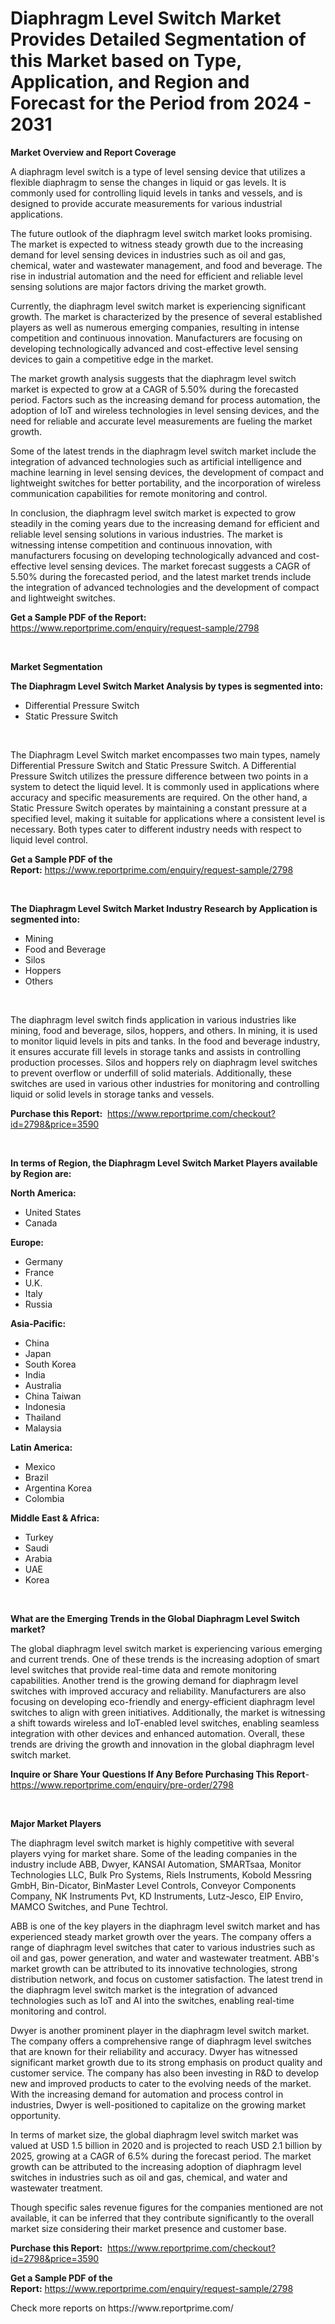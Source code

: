 <p><h1>Diaphragm Level Switch Market Provides Detailed Segmentation of this Market based on Type, Application, and Region and Forecast for the Period from 2024 - 2031</h1></p><p><strong>Market Overview and Report Coverage</strong></p>
<p><p>A diaphragm level switch is a type of level sensing device that utilizes a flexible diaphragm to sense the changes in liquid or gas levels. It is commonly used for controlling liquid levels in tanks and vessels, and is designed to provide accurate measurements for various industrial applications.</p><p>The future outlook of the diaphragm level switch market looks promising. The market is expected to witness steady growth due to the increasing demand for level sensing devices in industries such as oil and gas, chemical, water and wastewater management, and food and beverage. The rise in industrial automation and the need for efficient and reliable level sensing solutions are major factors driving the market growth.</p><p>Currently, the diaphragm level switch market is experiencing significant growth. The market is characterized by the presence of several established players as well as numerous emerging companies, resulting in intense competition and continuous innovation. Manufacturers are focusing on developing technologically advanced and cost-effective level sensing devices to gain a competitive edge in the market.</p><p>The market growth analysis suggests that the diaphragm level switch market is expected to grow at a CAGR of 5.50% during the forecasted period. Factors such as the increasing demand for process automation, the adoption of IoT and wireless technologies in level sensing devices, and the need for reliable and accurate level measurements are fueling the market growth.</p><p>Some of the latest trends in the diaphragm level switch market include the integration of advanced technologies such as artificial intelligence and machine learning in level sensing devices, the development of compact and lightweight switches for better portability, and the incorporation of wireless communication capabilities for remote monitoring and control.</p><p>In conclusion, the diaphragm level switch market is expected to grow steadily in the coming years due to the increasing demand for efficient and reliable level sensing solutions in various industries. The market is witnessing intense competition and continuous innovation, with manufacturers focusing on developing technologically advanced and cost-effective level sensing devices. The market forecast suggests a CAGR of 5.50% during the forecasted period, and the latest market trends include the integration of advanced technologies and the development of compact and lightweight switches.</p></p>
<p><strong>Get a Sample PDF of the Report:</strong> <a href="https://www.reportprime.com/enquiry/request-sample/2798">https://www.reportprime.com/enquiry/request-sample/2798</a></p>
<p>&nbsp;</p>
<p><strong>Market Segmentation</strong></p>
<p><strong>The Diaphragm Level Switch Market Analysis by types is segmented into:</strong></p>
<p><ul><li>Differential Pressure Switch</li><li>Static Pressure Switch</li></ul></p>
<p>&nbsp;</p>
<p><p>The Diaphragm Level Switch market encompasses two main types, namely Differential Pressure Switch and Static Pressure Switch. A Differential Pressure Switch utilizes the pressure difference between two points in a system to detect the liquid level. It is commonly used in applications where accuracy and specific measurements are required. On the other hand, a Static Pressure Switch operates by maintaining a constant pressure at a specified level, making it suitable for applications where a consistent level is necessary. Both types cater to different industry needs with respect to liquid level control.</p></p>
<p><strong>Get a Sample PDF of the Report:</strong>&nbsp;<a href="https://www.reportprime.com/enquiry/request-sample/2798">https://www.reportprime.com/enquiry/request-sample/2798</a></p>
<p>&nbsp;</p>
<p><strong>The Diaphragm Level Switch Market Industry Research by Application is segmented into:</strong></p>
<p><ul><li>Mining</li><li>Food and Beverage</li><li>Silos</li><li>Hoppers</li><li>Others</li></ul></p>
<p>&nbsp;</p>
<p><p>The diaphragm level switch finds application in various industries like mining, food and beverage, silos, hoppers, and others. In mining, it is used to monitor liquid levels in pits and tanks. In the food and beverage industry, it ensures accurate fill levels in storage tanks and assists in controlling production processes. Silos and hoppers rely on diaphragm level switches to prevent overflow or underfill of solid materials. Additionally, these switches are used in various other industries for monitoring and controlling liquid or solid levels in storage tanks and vessels.</p></p>
<p><strong>Purchase this Report:</strong>&nbsp; <a href="https://www.reportprime.com/checkout?id=2798&price=3590">https://www.reportprime.com/checkout?id=2798&price=3590</a></p>
<p>&nbsp;</p>
<p><strong>In terms of Region, the Diaphragm Level Switch Market Players available by Region are:</strong></p>
<p>
    <p> <strong> North America: </strong>
        <ul>
            <li>United States</li>
            <li>Canada</li>
        </ul>
        </p> 
    <p> <strong> Europe: </strong>
        <ul>
            <li>Germany</li>
            <li>France</li>
            <li>U.K.</li>
            <li>Italy</li>
            <li>Russia</li>
        </ul>
        </p> 
    <p> <strong> Asia-Pacific: </strong>
        <ul>
            <li>China</li>
            <li>Japan</li>
            <li>South Korea</li>
            <li>India</li>
            <li>Australia</li>
            <li>China Taiwan</li>
            <li>Indonesia</li>
            <li>Thailand</li>
            <li>Malaysia</li>
        </ul>
        </p> 
    <p> <strong> Latin America: </strong>
        <ul>
            <li>Mexico</li>
            <li>Brazil</li>
            <li>Argentina Korea</li>
            <li>Colombia</li>
        </ul>
        </p> 
    <p> <strong> Middle East & Africa: </strong>
        <ul>
            <li>Turkey</li>
            <li>Saudi</li>
            <li>Arabia</li>
            <li>UAE</li>
            <li>Korea</li>
        </ul>
    </p>
    </p>
<p>&nbsp;</p>
<p><strong>What are the Emerging Trends in the Global Diaphragm Level Switch market?</strong></p>
<p><p>The global diaphragm level switch market is experiencing various emerging and current trends. One of these trends is the increasing adoption of smart level switches that provide real-time data and remote monitoring capabilities. Another trend is the growing demand for diaphragm level switches with improved accuracy and reliability. Manufacturers are also focusing on developing eco-friendly and energy-efficient diaphragm level switches to align with green initiatives. Additionally, the market is witnessing a shift towards wireless and IoT-enabled level switches, enabling seamless integration with other devices and enhanced automation. Overall, these trends are driving the growth and innovation in the global diaphragm level switch market.</p></p>
<p><strong>Inquire or Share Your Questions If Any Before Purchasing This Report</strong>- <a href="https://www.reportprime.com/enquiry/pre-order/2798">https://www.reportprime.com/enquiry/pre-order/2798</a></p>
<p>&nbsp;</p>
<p><strong>Major Market Players</strong></p>
<p><p>The diaphragm level switch market is highly competitive with several players vying for market share. Some of the leading companies in the industry include ABB, Dwyer, KANSAI Automation, SMARTsaa, Monitor Technologies LLC, Bulk Pro Systems, Riels Instruments, Kobold Messring GmbH, Bin-Dicator, BinMaster Level Controls, Conveyor Components Company, NK Instruments Pvt, KD Instruments, Lutz-Jesco, EIP Enviro, MAMCO Switches, and Pune Techtrol.</p><p>ABB is one of the key players in the diaphragm level switch market and has experienced steady market growth over the years. The company offers a range of diaphragm level switches that cater to various industries such as oil and gas, power generation, and water and wastewater treatment. ABB's market growth can be attributed to its innovative technologies, strong distribution network, and focus on customer satisfaction. The latest trend in the diaphragm level switch market is the integration of advanced technologies such as IoT and AI into the switches, enabling real-time monitoring and control.</p><p>Dwyer is another prominent player in the diaphragm level switch market. The company offers a comprehensive range of diaphragm level switches that are known for their reliability and accuracy. Dwyer has witnessed significant market growth due to its strong emphasis on product quality and customer service. The company has also been investing in R&D to develop new and improved products to cater to the evolving needs of the market. With the increasing demand for automation and process control in industries, Dwyer is well-positioned to capitalize on the growing market opportunity.</p><p>In terms of market size, the global diaphragm level switch market was valued at USD 1.5 billion in 2020 and is projected to reach USD 2.1 billion by 2025, growing at a CAGR of 6.5% during the forecast period. The market growth can be attributed to the increasing adoption of diaphragm level switches in industries such as oil and gas, chemical, and water and wastewater treatment. </p><p>Though specific sales revenue figures for the companies mentioned are not available, it can be inferred that they contribute significantly to the overall market size considering their market presence and customer base.</p></p>
<p><strong>Purchase this Report:</strong>&nbsp;&nbsp;<a href="https://www.reportprime.com/checkout?id=2798&price=3590">https://www.reportprime.com/checkout?id=2798&price=3590</a></p>
<p></p>
<p><strong>Get a Sample PDF of the Report:</strong>&nbsp;<a href="https://www.reportprime.com/enquiry/request-sample/2798">https://www.reportprime.com/enquiry/request-sample/2798</a></p>
<p>Check more reports on https://www.reportprime.com/</p>